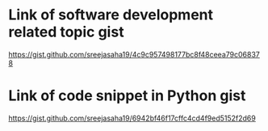 # Link of software development related topic gist
https://gist.github.com/sreejasaha19/4c9c957498177bc8f48ceea79c068378

# Link of code snippet in Python gist
https://gist.github.com/sreejasaha19/6942bf46f17cffc4cd4f9ed5152f2d69